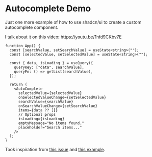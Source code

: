 # Autocomplete Demo

Just one more example of how to use shadcn/ui to create a custom autocomplete component.

I talk about it on this video: https://youtu.be/1hfd9CKbv7E

```tsx
function App() {
  const [searchValue, setSearchValue] = useState<string>("");
  const [selectedValue, setSelectedValue] = useState<string>("");

  const { data, isLoading } = useQuery({
    queryKey: ["data", searchValue],
    queryFn: () => getList(searchValue),
  });

  return (
    <AutoComplete
      selectedValue={selectedValue}
      onSelectedValueChange={setSelectedValue}
      searchValue={searchValue}
      onSearchValueChange={setSearchValue}
      items={data ?? []}
      // Optional props
      isLoading={isLoading}
      emptyMessage="No items found."
      placeholder="Search items..."
    />
  );
}
```

Took inspiration from [this issue](https://github.com/shadcn-ui/ui/issues/173) and [this example](https://www.armand-salle.fr/post/autocomplete-select-shadcn-ui/).
